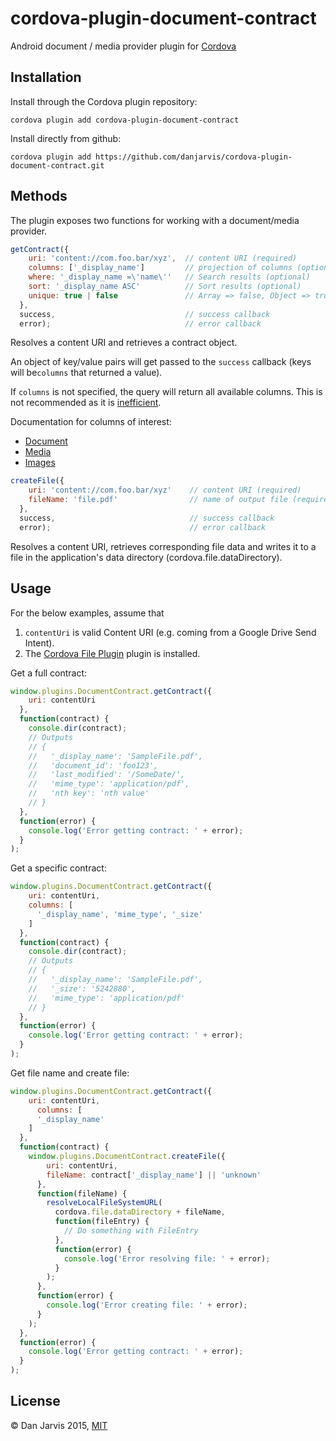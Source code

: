 cordova-plugin-document-contract
================================

Android document / media provider plugin for [Cordova](http://cordova.apache.org)

Installation
------------

Install through the Cordova plugin repository:

`cordova plugin add cordova-plugin-document-contract`

Install directly from github:

`cordova plugin add https://github.com/danjarvis/cordova-plugin-document-contract.git`


Methods
-------

The plugin exposes two functions for working with a document/media provider.

```js
getContract({
    uri: 'content://com.foo.bar/xyz',  // content URI (required)
    columns: ['_display_name']         // projection of columns (optional)
    where: '_display_name =\'name\''   // Search results (optional)
    sort: '_display_name ASC'          // Sort results (optional)
    unique: true | false               // Array => false, Object => true (default false)
  },
  success,                             // success callback
  error);                              // error callback
```

Resolves a content URI and retrieves a contract object.

An object of key/value pairs will get passed to the `success` callback (keys will be`columns` that returned a value).

If `columns` is not specified, the query will return all available columns. This is not recommended as it is [inefficient](http://developer.android.com/reference/android/content/ContentResolver.html#query%28android.net.Uri,%20java.lang.String[],%20java.lang.String,%20java.lang.String[],%20java.lang.String%29).


Documentation for columns of interest:

- [Document](https://developer.android.com/reference/android/provider/DocumentsContract.Document.html)
- [Media](http://developer.android.com/reference/android/provider/MediaStore.MediaColumns.html)
- [Images](http://developer.android.com/reference/android/provider/MediaStore.Images.ImageColumns.html)



```js
createFile({
    uri: 'content://com.foo.bar/xyz'	// content URI (required)
    fileName: 'file.pdf'                // name of output file (required)
  },
  success,                              // success callback
  error);                               // error callback
```

Resolves a content URI, retrieves corresponding file data and writes it to a file in the application's data directory (cordova.file.dataDirectory).


Usage
-----

For the below examples, assume that

1. `contentUri` is valid Content URI (e.g. coming from a Google Drive Send Intent).
2. The [Cordova File Plugin](http://plugins.cordova.io/#/package/org.apache.cordova.file) plugin is installed.

Get a full contract:
```js
window.plugins.DocumentContract.getContract({
    uri: contentUri
  },
  function(contract) {
    console.dir(contract);
    // Outputs
    // {
    //   '_display_name': 'SampleFile.pdf',
    //   'document_id': 'foo123',
    //   'last_modified': '/SomeDate/',
    //   'mime_type': 'application/pdf',
    //   'nth key': 'nth value'
    // }
  },
  function(error) {
    console.log('Error getting contract: ' + error);
  }
);
```

Get a specific contract:
```js
window.plugins.DocumentContract.getContract({
    uri: contentUri,
    columns: [
      '_display_name', 'mime_type', '_size'
    ]
  },
  function(contract) {
    console.dir(contract);
    // Outputs
    // {
    //   '_display_name': 'SampleFile.pdf',
    //   '_size': '5242880',
    //   'mime_type': 'application/pdf'
    // }
  },
  function(error) {
    console.log('Error getting contract: ' + error);
  }
);
```

Get file name and create file:
```js
window.plugins.DocumentContract.getContract({
    uri: contentUri,
      columns: [
      '_display_name'
    ]
  },
  function(contract) {
    window.plugins.DocumentContract.createFile({
        uri: contentUri,
        fileName: contract['_display_name'] || 'unknown'
      },
      function(fileName) {
        resolveLocalFileSystemURL(
          cordova.file.dataDirectory + fileName,
          function(fileEntry) {
            // Do something with FileEntry
          },
          function(error) {
            console.log('Error resolving file: ' + error);
          }
        );
      },
      function(error) {
        console.log('Error creating file: ' + error);
      }
    );
  },
  function(error) {
    console.log('Error getting contract: ' + error);
  }
);
```

License
-------

&copy; Dan Jarvis 2015, [MIT](http://danjarvis.mit-license.org)
